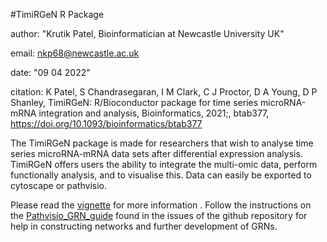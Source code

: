 #TimiRGeN R Package

author: "Krutik Patel, Bioinformatician at Newcastle University UK"

email: nkp68@newcastle.ac.uk

date: "09 04 2022"

citation: K Patel, S Chandrasegaran, I M Clark, C J Proctor, D A Young, D P Shanley, TimiRGeN: R/Bioconductor package for time series microRNA-mRNA integration and analysis, Bioinformatics, 2021;, btab377, https://doi.org/10.1093/bioinformatics/btab377

The TimiRGeN package is made for researchers that wish to analyse time series microRNA-mRNA data sets after differential expression analysis.
TimiRGeN offers users the ability to integrate the multi-omic data, 
perform functionally analysis, and to visualise this. Data can 
easily be exported to cytoscape or pathvisio. 

Please read the [vignette](https://bioconductor.org/packages/release/bioc/vignettes/TimiRGeN/inst/doc/TimiRGeN_tutorial.html) for more information . Follow the instructions on the [Pathvisio_GRN_guide](https://github.com/Krutik6/TimiRGeN/issues/2) found in the issues of the github repository for help in constructing networks and further development of GRNs.
